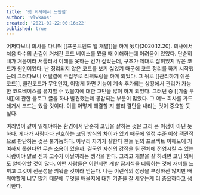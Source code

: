 ```yaml
---
title: '첫 회사에서 느낀점'
author: 'vlwkaos'
created: '2021-02-22:00:16:22'
published: true
---
```


어쩌다보니 회사를 다니며 [[프론트엔드 웹 개발]]을 하게 됐다(2020.12.20). 회사에서 처음 다수의 손길이 거쳐간 코드 베이스를 봤을 때 이해하는데 어려움이 있었다. 단순히 내가 처음이라 서툴러서 이해를 못하는 건가 싶었는데, 구조가 제대로 잡혀있지 않은 코드가 원인이었다. 난 정리되지 않은 코드를 보기 싫었기 때문에 코드 정리를 하기 시작했는데 그러다보니 어떨결에 주업무로 리팩토링을 하게 되었다. 그 뒤로 [[관리하기 쉬운 코드]], 클린코드가 무엇인지, 어떻게 하면 기능이 계속 추가되는 상황에서 관리가 가능한 코드베이스를 유지할 수 있을지에 대한 고민을 많이 하게 되었다. 그러던 중 [[기술 부채]]에 관한 블로그 글을 하나 발견했는데 공감되는 부분이 많았다. 그 어느 회사를 가도 레거시 코드는 있을 것이다. 이를 어떻게 해결할 지 빨리 결단을 내리는 것이 중요할 듯 싶다. 

여러명이 같이 일해야하는 환경에서 단순히 코딩을 잘하는 것은 그리 큰 이점이 아닌 듯 하다. 게다가 사람마다 선호하는 코딩 방식의 차이가 있기 때문에 일정 수준 이상 객관적으로 판단하는 것은 불가능하다. 아무리 자기가 잘한다 한들 팀의 프로젝트 이해도에 기여하지 못한다면 무슨 소용이 있을까. 결국엔 자신의 강점을 팀 전체에 전염시킬 수 있는 사람이야 말로 진짜 고수가 아닐까라는 생각을 한다. 그리고 개발을 잘 하려면 코딩 외에도 알아야할 것이 많다. 어떤 사람들은 이런저런 개발 잡지식을 터득하는 것에 재미를 느끼고 그것이 전문성을 키워줄 것이라 믿는다. 나는 이런식의 성장을 부정하진 않지만 배워야할게 너무 많기 때문에 무엇을 배울지에 대한 기준을 잘 세우는게 더 중요하다고 생각한다.